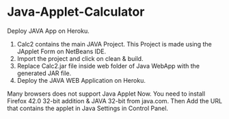 # Java-Applet-Calculator

Deploy JAVA App on Heroku.

1. Calc2 contains the main JAVA Project. This Project is made using the JApplet Form on NetBeans IDE.
2. Import the project and click on clean & build.
3. Replace Calc2.jar file inside web folder of Java WebApp with the generated JAR file.
4. Deploy the JAVA WEB Application on Heroku.


Many browsers does not support Java Applet Now.
You need to install Firefox 42.0 32-bit addition & JAVA 32-bit from java.com.
Then Add the URL that contains the applet in Java Settings in Control Panel.
